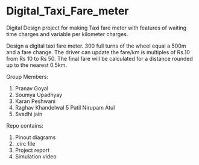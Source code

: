 # Digital_Taxi_Fare_meter
Digital Design project for making Taxi fare meter with features of waiting time charges and variable per kilometer charges.

Design a digital taxi fare meter. 300 full turns of the wheel equal a 500m and a fare change. The driver can update the fare/km is multiples of Rs.10 from Rs 10 to Rs 50. The final fare will be calculated for a distance rounded up to the nearest 0.5km.

Group Members:
1. Pranav Goyal
2. Soumya Upadhyay
3. Karan Peshwani
4. Raghav Khandelwal
5 Patil Nirupam Atul
6. Svadhi jain

Repo contains:
1. Pinout diagrams
2. .circ file
3. Project report
4. Simulation video

   
